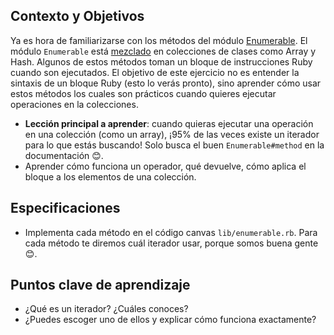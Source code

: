 ## Contexto y Objetivos

Ya es hora de familiarizarse con los métodos del módulo [Enumerable](http://ruby-doc.org/core/Enumerable.html). El módulo `Enumerable`  está [mezclado](http://rubylearning.com/satishtalim/modules_mixins.html) en colecciones de clases como Array y Hash. Algunos de estos métodos toman un bloque de instrucciones Ruby cuando son ejecutados. El objetivo de este ejercicio no es entender la sintaxis de un bloque Ruby (esto lo verás pronto), sino aprender cómo usar estos métodos los cuales son prácticos cuando quieres ejecutar operaciones en la colecciones.

- **Lección principal a aprender**: cuando quieras ejecutar una operación en una colección (como un array), ¡95% de las veces existe un iterador para lo que estás buscando! Solo busca el buen `Enumerable#method` en la documentación 😊.
- Aprender cómo funciona un operador, qué devuelve, cómo aplica el bloque a los elementos de una colección.

## Especificaciones

- Implementa cada método en el código canvas `lib/enumerable.rb`. Para cada método te diremos cuál iterador usar, porque somos buena gente 😊.

## Puntos clave de aprendizaje

- ¿Qué es un iterador? ¿Cuáles conoces?
- ¿Puedes escoger uno de ellos y explicar cómo funciona exactamente?
